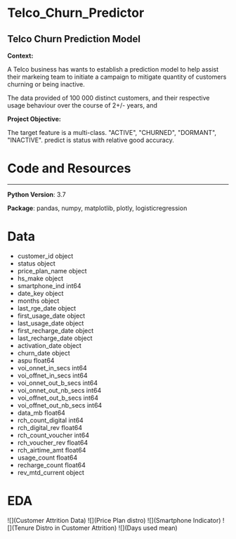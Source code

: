 # Telco_Churn_Predictor
Telco Churn Prediction Model
---
**Context:**

A Telco business has wants to establish a prediction model to help assist their markeing team to initiate a campaign to mitigate quantity of customers churning or being inactive. 

The data provided of 100 000 distinct customers, and their respective usage behaviour over the course of 2+/- years, and 

**Project Objective:**

The target feature is a multi-class. "ACTIVE", "CHURNED", "DORMANT", "INACTIVE".
predict is status with relative good accuracy. 

# Code and Resources
---                               
**Python Version**: 3.7

**Package**: pandas, numpy, matplotlib, plotly, logisticregression

# Data

 -  customer_id                  object 
 -   status                  object 
 -   price_plan_name         object 
 -   hs_make                 object 
 -   smartphone_ind          int64  
 -   date_key                object 
 -   months                  object 
 -   last_rge_date           object 
 -   first_usage_date        object 
 -   last_usage_date         object 
 -  first_recharge_date     object 
 -  last_recharge_date      object 
 -  activation_date         object 
 -  churn_date              object 
 -  aspu                    float64
 -  voi_onnet_in_secs       int64  
 -  voi_offnet_in_secs      int64  
 -  voi_onnet_out_b_secs    int64  
 -  voi_onnet_out_nb_secs   int64  
 -  voi_offnet_out_b_secs   int64  
 -  voi_offnet_out_nb_secs  int64  
 -  data_mb                 float64
 -  rch_count_digital       int64  
 -  rch_digital_rev         float64
 -  rch_count_voucher       int64  
 -  rch_voucher_rev         float64
 -  rch_airtime_amt         float64
 -  usage_count             float64
 -  recharge_count          float64
 -  rev_mtd_current         object 
 
 # EDA
![](Customer Attrition Data)
![](Price Plan distro)
![](Smartphone Indicator)
![](Tenure Distro in Customer Attrition)
![](Days used mean)
